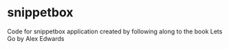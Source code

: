 # snippetbox
Code for snippetbox application created by following along to the book Lets Go by Alex Edwards
